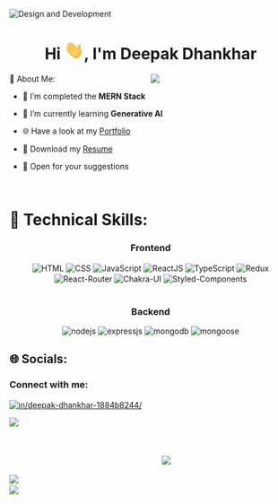 
![Design and Development](https://live.staticflickr.com/65535/51350239267_54560763e6_b.jpg)

<p  align="center" I'm a passionate learner who's always willing to learn </p>

 <h1 align="center">Hi <img src="https://raw.githubusercontent.com/ABSphreak/ABSphreak/master/gifs/Hi.gif" width="35">, I'm Deepak Dhankhar
   </h1>

 <img align="right" src="https://camo.githubusercontent.com/3997f3b27a68e19c31e2d1c378d77303735faa42e7d18a8018f7510d66aaa83e/68747470733a2f2f7777772e77696e677374656368736f6c7574696f6e732e636f6d2f77702d636f6e74656e742f75706c6f6164732f323032322f30332f66756c6c2d737461636b2d646576656c6f706d656e742e676966" width="50%"  />
 
  💫 About Me:
 
- 🔭 I’m completed the **MERN Stack**

- 🌱 I’m currently learning **Generative AI**

- 🌐 Have a look at my <a href="https://deepak1095.github.io/" target="_blank">Portfolio</a>

- 📄 Download my <a href="https://drive.google.com/file/d/1DfOFeURD7CgoBOgMP3l2uLD19OYEqL3Z/view?usp=sharing" target="_target">Resume</a>

- 💬 Open for your suggestions



</br>

# 🥇 Technical Skills:
 <div align="center"><h3 align="center">Frontend</h3>
<img src="https://img.shields.io/badge/html5-%23E34F26.svg?style=for-the-badge&logo=html5&logoColor=white" align="center" alt="HTML">
<img src = "https://img.shields.io/badge/css3-%231572B6.svg?style=for-the-badge&logo=css3&logoColor=white" align="center" alt="CSS">
<img src ="https://img.shields.io/badge/javascript-%23323330.svg?style=for-the-badge&logo=javascript&logoColor=%23F7DF1E" align="center" alt="JavaScript">
<img src="https://img.shields.io/badge/React-20232A?style=for-the-badge&logo=react&logoColor=61DAFB"  align="center" alt="ReactJS" />
<img src='https://img.shields.io/badge/typescript-%23007ACC.svg?style=for-the-badge&logo=typescript&logoColor=white' align='center' alt='TypeScript' />
<img src="https://img.shields.io/badge/Redux-593D88?style=for-the-badge&logo=redux&logoColor=white"  align="center" alt="Redux" />
<img src="https://img.shields.io/badge/React_Router-CA4245?style=for-the-badge&logo=react-router&logoColor=white"  align="center" alt="React-Router" />
<img src = "https://img.shields.io/badge/chakra ui-%234ED1C5.svg?style=for-the-badge&logo=chakraui&logoColor=white" align="center" alt="Chakra-UI"/>
<img src = "https://img.shields.io/badge/styledcomponents-DB7093.svg?style=for-the-badge&logo=styled-components&logoColor=white" align="center" alt="Styled-Components"/> 
</div>

</br>

 <div align="center"><h3 align="center">Backend</h3> 
<img src="https://nodejs.org/static/images/logo.svg" alt="nodejs" />
<img width="10%" src="https://expressjs.com/images/express-facebook-share.png" alt="expressjs"/>
<img style={width:"10%"} src="https://img.shields.io/badge/MongoDB-4EA94B?style=for-the-badge&logo=mongodb&logoColor=white" alt="mongodb"/>
<img src="https://img.shields.io/badge/Mongoose-FB1911.svg?style=for-the-badge&logoColor=white" alt="mongoose"/>
</div>


## 🌐 Socials:
<h3 align="left">Connect with me:</h3>
<p align="left">
      <a href="https://www.linkedin.com/in/deepak-dhankhar-1884b8244/" target="blank"><img align="center" src="https://raw.githubusercontent.com/rahuldkjain/github-profile-readme-generator/master/src/images/icons/Social/linked-in-alt.svg" alt="in/deepak-dhankhar-1884b8244/" height="30" width="40" /></a>
 </p>


<!-- git stats -->
 <div>
<img align="left" src="http://github-profile-summary-cards.vercel.app/api/cards/stats?username=Deepak1095&theme=react" width="46%" />
  <br/>
  <br/>
    <br/>
  <br/>
<img align="right" src="https://streak-stats.demolab.com/?user=Deepak1095&_border=true&theme=dark&hide_border=true&theme=react" width="46%" />
</div>
<br/>
<br/>
<img src="https://user-images.githubusercontent.com/73097560/115834477-dbab4500-a447-11eb-908a-139a6edaec5c.gif">
<div>
<img align="left" src="http://github-profile-summary-cards.vercel.app/api/cards/repos-per-language?username=Deepak1095&theme=react" width="45%" />
</div>
